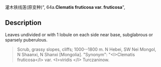 灌木铁线莲(原变种)",
64a.**Clematis fruticosa var. fruticosa**",

## Description
Leaves undivided or with 1 lobule on each side near base, subglabrous or sparsely puberulous.

> Scrub, grassy slopes, cliffs; 1000--1800 m. N Hebei, SW Nei Mongol, N Shaanxi, N Shanxi [Mongolia].
  "Synonym": "&lt;I&gt;Clematis fruticosa&lt;/I&gt; var. &lt;I&gt;viridis &lt;/I&gt; Turczaninow.
